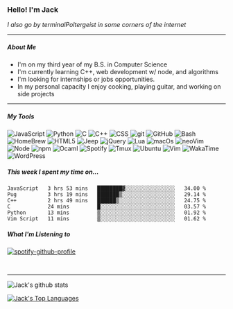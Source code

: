 ### Hello! I'm Jack 
*I also go by terminalPoltergeist in some corners of the internet*

---

##### About Me
- I'm on my third year of my B.S. in Computer Science
- I'm currently learning C++, web development w/ node, and algorithms
- I'm looking for internships or jobs opportunities.
- In my personal capacity I enjoy cooking, playing guitar, and working on side projects

---

##### My Tools
<p>
    <img alt="JavaScript" src="https://img.shields.io/badge/-JavaScript-F7DF1E?logo=javascript&style=flat-square&logoColor=white" />
    <img alt="Python" src="https://img.shields.io/badge/-Python-3776AB?logo=python&style=flat-square&logoColor=white"/>
    <img alt="C" src="https://img.shields.io/badge/-C lang-A8B9CC?logo=c&style=flat-square&logoColor=white"/>
    <img alt="C++" src="https://img.shields.io/badge/-C++-00599C?logo=cplusplus&style=flat-square&logoColor=white"/>
    <img alt="CSS" src="https://img.shields.io/badge/-CSS-1572B6?logo=css3&style=flat-square&logoColor=white"/>
    <img alt="git" src="https://img.shields.io/badge/-git-F05032?logo=git&style=flat-square&logoColor=white"/>
    <img alt="GitHub" src="https://img.shields.io/badge/-GitHub-181717?logo=github&style=flat-square&logoColor=white"/>
    <img alt="Bash" src="https://img.shields.io/badge/-Bash-4EAA25?logo=gnubash&style=flat-square&logoColor=white"/>
    <img alt="HomeBrew" src="https://img.shields.io/badge/-HomeBrew-FBB040?logo=homebrew&style=flat-square&logoColor=white"/>
    <img alt="HTML5" src="https://img.shields.io/badge/-HTML5-E34F26?logo=html5&style=flat-square&logoColor=white"/>
    <img alt="Jeep" src="https://img.shields.io/badge/-Jeep-000000?logo=jeep&style=flat-square&logoColor=white"/>
    <img alt="jQuery" src="https://img.shields.io/badge/-jQuery-0769AD?logo=jquery&style=flat-square&logoColor=white"/>
    <img alt="Lua" src="https://img.shields.io/badge/-Lua-2C2D72?logo=lua&style=flat-square&logoColor=white"/>
    <img alt="macOs" src="https://img.shields.io/badge/-macOS-000000?logo=macos&style=flat-square&logoColor=white"/>
    <img alt="neoVim" src="https://img.shields.io/badge/-neoVim-57A143?logo=neovim&style=flat-square&logoColor=white"/>
    <img alt="Node" src="https://img.shields.io/badge/-Node-339933?logo=node.js&style=flat-square&logoColor=white"/>
    <img alt="npm" src="https://img.shields.io/badge/-npm-CB3837?logo=npm&style=flat-square&logoColor=white"/>
    <img alt="Ocaml" src="https://img.shields.io/badge/-Ocaml-EC6813?logo=ocaml&style=flat-square&logoColor=white"/>
    <img alt="Spotify" src="https://img.shields.io/badge/-Spotify-1DB954?logo=spotify&style=flat-square&logoColor=white"/>
    <img alt="Tmux" src="https://img.shields.io/badge/-Tmux-1BB91F?logo=tmux&style=flat-square&logoColor=white"/>
    <img alt="Ubuntu" src="https://img.shields.io/badge/-Ubuntu-E95420?logo=ubuntu&style=flat-square&logoColor=white"/>
    <img alt="Vim" src="https://img.shields.io/badge/-Vim-019733?logo=vim&style=flat-square&logoColor=white"/>
    <img alt="WakaTime" src="https://img.shields.io/badge/-WakaTime-000000?logo=wakatime&style=flat-square&logoColor=white"/>
    <img alt="WordPress" src="https://img.shields.io/badge/-WordPress-21759B?logo=wordpress&style=flat-square&logoColor=white"/>
</p>

##### This week I spent my time on...
<!--START_SECTION:waka-->

```text
JavaScript   3 hrs 53 mins   ████████▓░░░░░░░░░░░░░░░░   34.00 %
Pug          3 hrs 19 mins   ███████▒░░░░░░░░░░░░░░░░░   29.14 %
C++          2 hrs 49 mins   ██████▒░░░░░░░░░░░░░░░░░░   24.75 %
C            24 mins         █░░░░░░░░░░░░░░░░░░░░░░░░   03.57 %
Python       13 mins         ▒░░░░░░░░░░░░░░░░░░░░░░░░   01.92 %
Vim Script   11 mins         ▒░░░░░░░░░░░░░░░░░░░░░░░░   01.62 %
```

<!--END_SECTION:waka-->

##### What I'm Listening to
[![spotify-github-profile](https://spotify-github-profile.vercel.app/api/view?uid=jack.nemitz&cover_image=true&theme=natemoo-re&show_offline=true&bar_color=53b14f&bar_color_cover=false&background_color=121212FF)](https://spotify-github-profile.vercel.app/api/view?uid=jack.nemitz&redirect=true)

<br />

---

![Jack's github stats](https://github-readme-stats.vercel.app/api?username=terminalPoltergeist&theme="vue")

[![Jack's Top Languages](https://github-readme-stats.vercel.app/api/top-langs/?username=terminalPoltergeist&hide=shell)](https://github.com/terminalPoltergeist/github-readme-stats)

[terminalPoltergeist]: https://github.com/terminalPoltergeist
[instagram]: https://www.instagram.com/jacknemitz/
[twitter]: https://twitter.com/nemitz_jack
[linkedin]: https://www.linkedin.com/in/jack-nemitz-9095331b5/
[python]: https://www.python.org
[java]: https://en.wikipedia.org/wiki/Java_(programming_language)
[html]: https://developer.mozilla.org/en-US/docs/Web/Guide/HTML/HTML5
[css]: https://developer.mozilla.org/en-US/docs/Web/CSS
[js]: https://developer.mozilla.org/en-US/docs/Web/JavaScript
[git]: https://developer.mozilla.org/en-US/docs/Web/JavaScript
[github]: https://github.com
[terminal]: https://www.gnu.org/software/bash/
[int]: https://www.jetbrains.com/idea/
[sublime]: https://www.sublimetext.com
[brackets]: http://brackets.io
[xcode]: https://apps.apple.com/us/app/xcode/id497799835?mt=12
[vim]: https://github.com/topics/vim
[nvim]: https://github.com/topics/neovim

